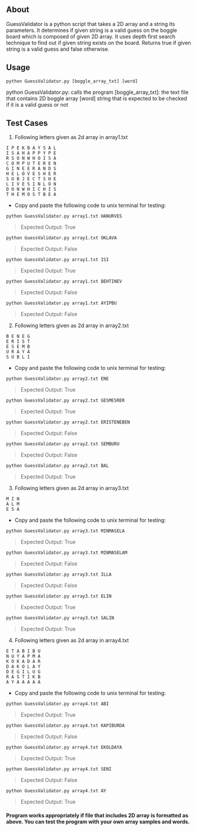 About
----------------------
GuessValidator is a python script that takes a 2D array and a string its parameters. It determines if given string is a valid guess on the boggle board which is composed of given 2D array. It uses depth first search technique to find out if given string exists on the board. Returns true if given string is a valid guess and false otherwise.


Usage
----------------------
```
python GuessValidator.py [boggle_array_txt] [word]
```
python GuessValidator.py: calls the program
[boggle_array_txt]: the text file that contains 2D boggle array
[word] string that is expected to be checked if it is a valid guess or not


Test Cases
----------------------
1. Following letters given as 2d array in array1.txt			

```
I P E K B A Y S A L
I S A H A P P Y P E
R S O N W H O I S A
C O M P U T E R E N
G I N E E R A N D S
H E L O V E S H E R
S U B J E C T S H E
L I V E S I N L O N 
D O N W H I C H I S 
T H E M O S T B E A 
```
* Copy and paste the following code to unix terminal for testing:

```
python GuessValidator.py array1.txt HANURVES
```
> Expected Output: True

```
python GuessValidator.py array1.txt OKLAVA
```
> Expected Output: False

```
python GuessValidator.py array1.txt ISI
```
> Expected Output: True

```
python GuessValidator.py array1.txt BEHTINEV
```
> Expected Output: False

```
python GuessValidator.py array1.txt AYIPBU
```
> Expected Output: False



2. Following letters given as 2d array in array2.txt

```
B E N E G
E R I S T 
E S E M B
U R A Y A
S U B L I
```

* Copy and paste the following code to unix terminal for testing:

```
python GuessValidator.py array2.txt ENE
```
> Expected Output: True

```
python GuessValidator.py array2.txt GESMESRER
```
> Expected Output: True

```
python GuessValidator.py array2.txt ERISTENEBEN
```
> Expected Output: False

```
python GuessValidator.py array2.txt SEMBURU
```
> Expected Output: False

```
python GuessValidator.py array2.txt BAL
```
> Expected Output: True


3. Following letters given as 2d array in array3.txt

```
M I N
A L M
E S A
```

* Copy and paste the following code to unix terminal for testing:

```
python GuessValidator.py array3.txt MINMASELA
```
> Expected Output: True

```
python GuessValidator.py array3.txt MINMASELAM
```
> Expected Output: False

```
python GuessValidator.py array3.txt ILLA
```
> Expected Output: False

```
python GuessValidator.py array3.txt ELIN
```
> Expected Output: True

```
python GuessValidator.py array3.txt SALIN
```
> Expected Output: True

4. Following letters given as 2d array in array4.txt

```
E T A B I B U
N U Y A P M A
K O K A D A R
D A K O L A Y 
D E G I L U G 
R A S T I K B
A Y A A A A A
```
* Copy and paste the following code to unix terminal for testing:

```
python GuessValidator.py array4.txt ABI
```
> Expected Output: True

```
python GuessValidator.py array4.txt KAPIBURDA
```
> Expected Output: False

```
python GuessValidator.py array4.txt EKOLDAYA
```
> Expected Output: True

```
python GuessValidator.py array4.txt SENI
```
> Expected Output: False

```
python GuessValidator.py array4.txt AY
```
> Expected Output: True


#### Program works appropriately if file that includes 2D array is formatted as above. You can test the program with your own array samples and words.
